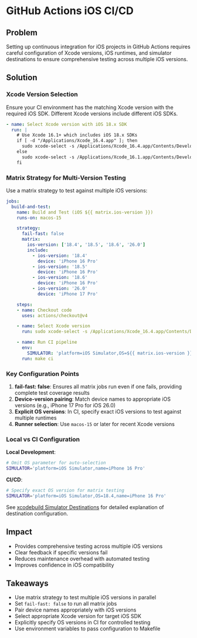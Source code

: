 # GitHub Actions iOS CI/CD

## Problem

Setting up continuous integration for iOS projects in GitHub Actions requires careful configuration of Xcode versions, iOS runtimes, and simulator destinations to ensure comprehensive testing across multiple iOS versions.

## Solution

### Xcode Version Selection

Ensure your CI environment has the matching Xcode version with the required iOS SDK. Different Xcode versions include different iOS SDKs.

```yaml
- name: Select Xcode version with iOS 18.x SDK
  run: |
    # Use Xcode 16.1+ which includes iOS 18.x SDKs
    if [ -d "/Applications/Xcode_16.4.app" ]; then
      sudo xcode-select -s /Applications/Xcode_16.4.app/Contents/Developer
    else
      sudo xcode-select -s /Applications/Xcode_16.1.app/Contents/Developer
    fi
```

### Matrix Strategy for Multi-Version Testing

Use a matrix strategy to test against multiple iOS versions:

```yaml
jobs:
  build-and-test:
    name: Build and Test (iOS ${{ matrix.ios-version }})
    runs-on: macos-15

    strategy:
      fail-fast: false
      matrix:
        ios-version: ['18.4', '18.5', '18.6', '26.0']
        include:
          - ios-version: '18.4'
            device: 'iPhone 16 Pro'
          - ios-version: '18.5'
            device: 'iPhone 16 Pro'
          - ios-version: '18.6'
            device: 'iPhone 16 Pro'
          - ios-version: '26.0'
            device: 'iPhone 17 Pro'

    steps:
    - name: Checkout code
      uses: actions/checkout@v4

    - name: Select Xcode version
      run: sudo xcode-select -s /Applications/Xcode_16.4.app/Contents/Developer

    - name: Run CI pipeline
      env:
        SIMULATOR: 'platform=iOS Simulator,OS=${{ matrix.ios-version }},name=${{ matrix.device }}'
      run: make ci
```

### Key Configuration Points

1. **fail-fast: false**: Ensures all matrix jobs run even if one fails, providing complete test coverage results
2. **Device-version pairing**: Match device names to appropriate iOS versions (e.g., iPhone 17 Pro for iOS 26.0)
3. **Explicit OS versions**: In CI, specify exact iOS versions to test against multiple runtimes
4. **Runner selection**: Use `macos-15` or later for recent Xcode versions

### Local vs CI Configuration

**Local Development**:
```bash
# Omit OS parameter for auto-selection
SIMULATOR='platform=iOS Simulator,name=iPhone 16 Pro'
```

**CI/CD**:
```bash
# Specify exact OS version for matrix testing
SIMULATOR='platform=iOS Simulator,OS=18.4,name=iPhone 16 Pro'
```

See [xcodebuild Simulator Destinations](../xcode/xcodebuild-simulator-destinations.md) for detailed explanation of destination configuration.

## Impact

- Provides comprehensive testing across multiple iOS versions
- Clear feedback if specific versions fail
- Reduces maintenance overhead with automated testing
- Improves confidence in iOS compatibility

## Takeaways

- Use matrix strategy to test multiple iOS versions in parallel
- Set `fail-fast: false` to run all matrix jobs
- Pair device names appropriately with iOS versions
- Select appropriate Xcode version for target iOS SDK
- Explicitly specify OS versions in CI for controlled testing
- Use environment variables to pass configuration to Makefile

